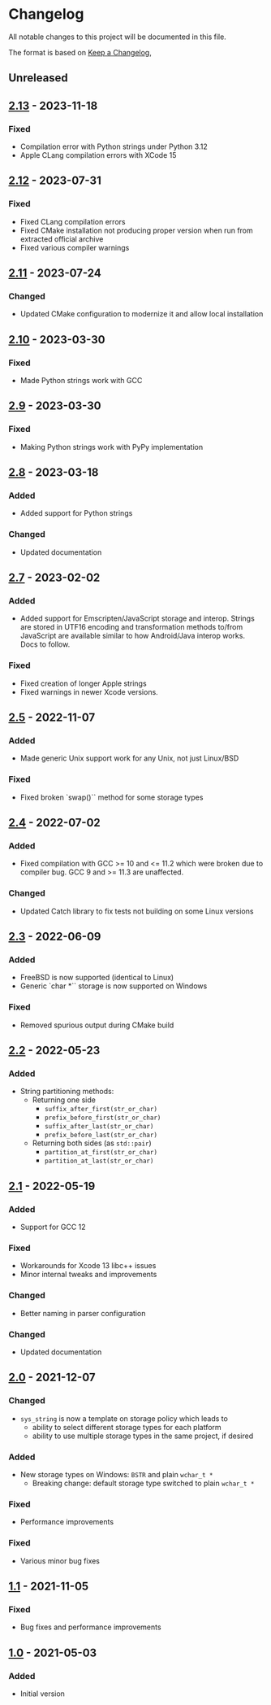 # Changelog
All notable changes to this project will be documented in this file.

The format is based on [Keep a Changelog](https://keepachangelog.com/en/1.0.0/),

## Unreleased

## [2.13] - 2023-11-18

### Fixed
- Compilation error with Python strings under Python 3.12
- Apple CLang compilation errors with XCode 15

## [2.12] - 2023-07-31

### Fixed
- Fixed CLang compilation errors
- Fixed CMake installation not producing proper version when run from extracted official archive
- Fixed various compiler warnings

## [2.11] - 2023-07-24

### Changed
- Updated CMake configuration to modernize it and allow local installation

## [2.10] - 2023-03-30

### Fixed
- Made Python strings work with GCC

## [2.9] - 2023-03-30

### Fixed
- Making Python strings work with PyPy implementation

## [2.8] - 2023-03-18

### Added
- Added support for Python strings

### Changed
- Updated documentation

## [2.7] - 2023-02-02

### Added
- Added support for Emscripten/JavaScript storage and interop. Strings are stored in UTF16 encoding and transformation methods to/from JavaScript are available similar to how Android/Java interop works. Docs to follow.

### Fixed
- Fixed creation of longer Apple strings
- Fixed warnings in newer Xcode versions.

## [2.5] - 2022-11-07

### Added
- Made generic Unix support work for any Unix, not just Linux/BSD

### Fixed
- Fixed broken `swap()`` method for some storage types

## [2.4] - 2022-07-02

### Added
- Fixed compilation with GCC >= 10 and <= 11.2 which were broken due to compiler bug. GCC 9 and >= 11.3 are unaffected.

### Changed
- Updated Catch library to fix tests not building on some Linux versions

## [2.3] - 2022-06-09

### Added
- FreeBSD is now supported (identical to Linux)
- Generic `char *`` storage is now supported on Windows

### Fixed
- Removed spurious output during CMake build


## [2.2] - 2022-05-23

### Added
- String partitioning methods: 
  * Returning one side 
    * `suffix_after_first(str_or_char)`
    * `prefix_before_first(str_or_char)`
    * `suffix_after_last(str_or_char)`
    * `prefix_before_last(str_or_char)`
  * Returning both sides (as `std::pair`) 
    * `partition_at_first(str_or_char)`
    * `partition_at_last(str_or_char)`

## [2.1] - 2022-05-19

### Added
- Support for GCC 12

### Fixed
- Workarounds for Xcode 13 libc++ issues
- Minor internal tweaks and improvements

### Changed
- Better naming in parser configuration

### Changed
- Updated documentation

## [2.0] - 2021-12-07

### Changed
- `sys_string` is now a template on storage policy which leads to
   - ability to select different storage types for each platform
   - ability to use multiple storage types in the same project, if desired

### Added
- New storage types on Windows: `BSTR` and plain `wchar_t *`
   - Breaking change: default storage type switched to plain `wchar_t *`

### Fixed 
- Performance improvements

### Fixed
- Various minor bug fixes


## [1.1] - 2021-11-05

### Fixed

- Bug fixes and performance improvements

## [1.0] - 2021-05-03

### Added
- Initial version

[1.0]: https://github.com/gershnik/argum/releases/v1.0
[1.1]: https://github.com/gershnik/argum/releases/v1.1
[2.0]: https://github.com/gershnik/argum/releases/v2.0
[2.1]: https://github.com/gershnik/argum/releases/v2.1
[2.2]: https://github.com/gershnik/argum/releases/v2.2
[2.3]: https://github.com/gershnik/argum/releases/v2.3
[2.4]: https://github.com/gershnik/argum/releases/v2.4
[2.5]: https://github.com/gershnik/argum/releases/v2.5
[2.7]: https://github.com/gershnik/argum/releases/v2.7
[2.8]: https://github.com/gershnik/argum/releases/v2.8
[2.9]: https://github.com/gershnik/argum/releases/v2.9
[2.10]: https://github.com/gershnik/argum/releases/v2.10
[2.11]: https://github.com/gershnik/sys_string/releases/v2.11
[2.12]: https://github.com/gershnik/sys_string/releases/v2.12
[2.13]: https://github.com/gershnik/sys_string/releases/v2.13
